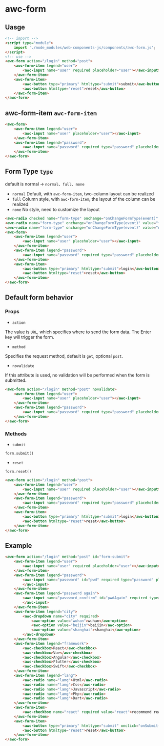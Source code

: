 # awc-form

## Uasge

```html
<!-- import -->
<script type="module">
    import './node_modules/web-components-js/components/awc-form.js';
</script>
<!-- use -->
<awc-form action="/login" method="post">
    <awc-form-item legend="user">
        <awc-input name="user" required placeholder="user"></awc-input>
    </awc-form-item>
    <awc-form-item>
        <awc-button type="primary" htmltype="submit">submit</awc-button>
        <awc-button htmltype="reset">reset</awc-button>
    </awc-form-item>
</awc-form>
```

## awc-form-item `awc-form-item`

```html
<awc-form>
    <awc-form-item legend="user">
        <awc-input name="user" placeholder="user"></awc-input>
    </awc-form-item>
    <awc-form-item legend="password">
        <awc-input name="password" required type="password" placeholder="password"></awc-input>
    </awc-form-item>
</awc-form>
```

## Form Type `type`

default is normal -> `normal`、`full`、`none`

* `normal` Default, with `awc-form-item`, two-column layout can be realized
* `full` Column style, with `awc-form-item`, the layout of the column can be realized
* `none` No style, need to customize the layout

```html
<awc-radio checked name="form-type" onchange="onChangeFormType(event)" value="normal">normal</awc-radio>
<awc-radio name="form-type" onchange="onChangeFormType(event)" value="full">full</awc-radio>
<awc-radio name="form-type" onchange="onChangeFormType(event)" value="none">none</awc-radio>
<awc-form>
    <awc-form-item legend="user">
        <awc-input name="user" placeholder="user"></awc-input>
    </awc-form-item>
    <awc-form-item legend="password">
        <awc-input name="password" required type="password" placeholder="password"></awc-input>
    </awc-form-item>
    <awc-form-item>
        <awc-button type="primary" htmltype="submit">login</awc-button>
        <awc-button htmltype="reset">reset</awc-button>
    </awc-form-item>
</awc-form>
```

## Default form behavior

### Props

* `action`

The value is `URL`, which specifies where to send the form data. The Enter key will trigger the form.

* `method`

Specifies the request method, default is `get`, optional `post`.

* `novalidate`

If this attribute is used, no validation will be performed when the form is submitted.

```html
<awc-form action="/login" method="post" novalidate>
    <awc-form-item legend="user">
        <awc-input name="user" placeholder="user"></awc-input>
    </awc-form-item>
    <awc-form-item legend="password">
        <awc-input name="password" required type="password" placeholder="password"></awc-input>
    </awc-form-item>
</awc-form>
```

### Methods

* `submit`

`form.submit()`

* `reset`

`form.reset()`

```html
<awc-form action="/login" method="post">
    <awc-form-item legend="user">
        <awc-input name="user" required placeholder="user"></awc-input>
    </awc-form-item>
    <awc-form-item legend="password">
        <awc-input name="password" required type="password" placeholder="password" minlength="6"></awc-input>
    </awc-form-item>
    <awc-form-item>
        <awc-button type="primary" htmltype="submit">login</awc-button>
        <awc-button htmltype="reset">reset</awc-button>
    </awc-form-item>
</awc-form>
```

## Example

```html
<awc-form action="/login" method="post" id="form-submit">
    <awc-form-item legend="user">
        <awc-input name="user" required placeholder="user"></awc-input>
    </awc-form-item>
    <awc-form-item legend="password">
        <awc-input name="password" id="pwd" required type="password" placeholder="password" minlength="6">
        </awc-input>
    </awc-form-item>
    <awc-form-item legend="password again">
        <awc-input name="password_confirm" id="pwdAgain" required type="password" placeholder="password confirm">
        </awc-input>
    </awc-form-item>
    <awc-form-item legend="city">
        <awc-dropdown name="city" required>
            <awc-option value="wuhan">wuhan</awc-option>
            <awc-option value="beijin">beijin</awc-option>
            <awc-option value="shanghai">shanghai</awc-option>
        </awc-dropdown>
    </awc-form-item>
    <awc-form-item legend="framework">
        <awc-checkbox>React</awc-checkbox>
        <awc-checkbox>Vue</awc-checkbox>
        <awc-checkbox>Angular</awc-checkbox>
        <awc-checkbox>Flutter</awc-checkbox>
        <awc-checkbox>Swift</awc-checkbox>
    </awc-form-item>
    <awc-form-item legend="lang">
        <awc-radio name="lang">Html</awc-radio>
        <awc-radio name="lang">Css</awc-radio>
        <awc-radio name="lang">Javascript</awc-radio>
        <awc-radio name="lang">Php</awc-radio>
        <awc-radio name="lang">Dart</awc-radio>
    </awc-form-item>
    <awc-form-item>
        <awc-checkbox name="react" required value="react">recommend react</awc-checkbox>
    </awc-form-item>
    <awc-form-item>
        <awc-button type="primary" htmltype="submit" onclick="onSubmit()">submit</awc-button>
        <awc-button htmltype="reset">reset</awc-button>
    </awc-form-item>
</awc-form>
```